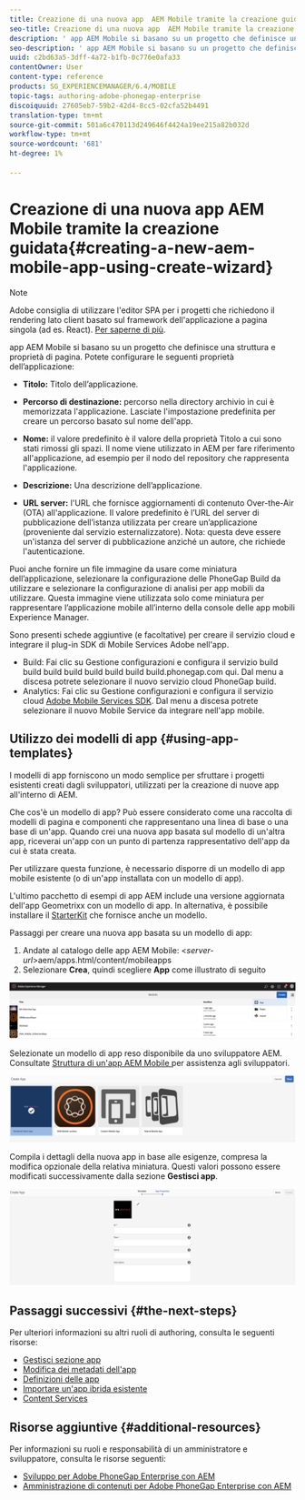 ```yaml
---
title: Creazione di una nuova app  AEM Mobile tramite la creazione guidata
seo-title: Creazione di una nuova app  AEM Mobile tramite la creazione guidata
description: ' app AEM Mobile si basano su un progetto che definisce una struttura e proprietà di pagina. Segui questa pagina per scoprire come creare una nuova app basata su un modello di app.'
seo-description: ' app AEM Mobile si basano su un progetto che definisce una struttura e proprietà di pagina. Segui questa pagina per scoprire come creare una nuova app basata su un modello di app.'
uuid: c2bd63a5-3dff-4a72-b1fb-0c776e0afa33
contentOwner: User
content-type: reference
products: SG_EXPERIENCEMANAGER/6.4/MOBILE
topic-tags: authoring-adobe-phonegap-enterprise
discoiquuid: 27605eb7-59b2-42d4-8cc5-02cfa52b4491
translation-type: tm+mt
source-git-commit: 501a6c470113d249646f4424a19ee215a82b032d
workflow-type: tm+mt
source-wordcount: '681'
ht-degree: 1%

---
```



# Creazione di una nuova app AEM Mobile  tramite la creazione guidata{#creating-a-new-aem-mobile-app-using-create-wizard}

>[!NOTE]
>
> Adobe consiglia di utilizzare l&#39;editor SPA per i progetti che richiedono il rendering lato client basato sul framework dell&#39;applicazione a pagina singola (ad es. React). [Per saperne di più](/help/sites-developing/spa-overview.md).

 app AEM Mobile si basano su un progetto che definisce una struttura e proprietà di pagina. Potete configurare le seguenti proprietà dell’applicazione:

* **Titolo:** Titolo dell’applicazione.
* **Percorso di destinazione:** percorso nella directory archivio in cui è memorizzata l&#39;applicazione. Lasciate l&#39;impostazione predefinita per creare un percorso basato sul nome dell&#39;app.

* **Nome:** il valore predefinito è il valore della proprietà Titolo a cui sono stati rimossi gli spazi. Il nome viene utilizzato in AEM per fare riferimento all&#39;applicazione, ad esempio per il nodo del repository che rappresenta l&#39;applicazione.
* **Descrizione:** Una descrizione dell’applicazione.
* **URL server:** l&#39;URL che fornisce aggiornamenti di contenuto Over-the-Air (OTA) all&#39;applicazione. Il valore predefinito è l’URL del server di pubblicazione dell’istanza utilizzata per creare un’applicazione (proveniente dal servizio esternalizzatore). Nota: questa deve essere un&#39;istanza del server di pubblicazione anziché un autore, che richiede l&#39;autenticazione.

Puoi anche fornire un file immagine da usare come miniatura dell’applicazione, selezionare la configurazione delle PhoneGap Build da utilizzare e selezionare la configurazione di analisi per app mobili da utilizzare. Questa immagine viene utilizzata solo come miniatura per rappresentare l’applicazione mobile all’interno della console delle app mobili  Experience Manager.

Sono presenti schede aggiuntive (e facoltative) per creare il servizio cloud e integrare il plug-in SDK di Mobile Services  Adobe nell&#39;app.

* Build: Fai clic su Gestione configurazioni e configura il servizio build build build build build build build build.phonegap.com qui. Dal menu a discesa potrete selezionare il nuovo servizio cloud PhoneGap build.
* Analytics: Fai clic su Gestione configurazioni e configura il servizio cloud [ Adobe Mobile Services SDK](https://docs.adobe.com/content/help/en/mobile-services/using/manage-app-settings-ug/configuring-app/download-sdk.html). Dal menu a discesa potrete selezionare il nuovo Mobile Service da integrare nell&#39;app mobile.

## Utilizzo dei modelli di app {#using-app-templates}

I modelli di app forniscono un modo semplice per sfruttare i progetti esistenti creati dagli sviluppatori, utilizzati per la creazione di nuove app all&#39;interno di AEM.

Che cos&#39;è un modello di app? Può essere considerato come una raccolta di modelli di pagina e componenti che rappresentano una linea di base o una base di un&#39;app.
Quando crei una nuova app basata sul modello di un&#39;altra app, riceverai un&#39;app con un punto di partenza rappresentativo dell&#39;app da cui è stata creata.

Per utilizzare questa funzione, è necessario disporre di un modello di app mobile esistente (o di un&#39;app installata con un modello di app).

L&#39;ultimo pacchetto di esempi di app AEM include una versione aggiornata dell&#39;app Geometrixx con un modello di app. In alternativa, è possibile installare il [StarterKit](https://github.com/Adobe-Marketing-Cloud-Apps/aem-phonegap-starter-kit) che fornisce anche un modello.

Passaggi per creare una nuova app basata su un modello di app:

1. Andate al  catalogo delle app AEM Mobile: &lt;*server-url*>aem/apps.html/content/mobileapps
1. Selezionare **Crea**, quindi scegliere **App** come illustrato di seguito

![chlimage_1-158](assets/chlimage_1-158.png)

Selezionate un modello di app reso disponibile da uno sviluppatore AEM. Consultate [Struttura di un&#39;app AEM Mobile ](/help/mobile/phonegap-structure-an-app.md) per assistenza agli sviluppatori.

![chlimage_1-159](assets/chlimage_1-159.png)

Compila i dettagli della nuova app in base alle esigenze, compresa la modifica opzionale della relativa miniatura. Questi valori possono essere modificati successivamente dalla sezione **Gestisci app**.

![chlimage_1-160](assets/chlimage_1-160.png)

## Passaggi successivi {#the-next-steps}

Per ulteriori informazioni su altri ruoli di authoring, consulta le seguenti risorse:

* [Gestisci sezione app](/help/mobile/phonegap-app-details-tile.md)
* [Modifica dei metadati dell&#39;app](/help/mobile/phonegap-editmetadata.md)
* [Definizioni delle app](/help/mobile/phonegap-app-definitions.md)
* [Importare un&#39;app ibrida esistente](/help/mobile/phonegap-adding-content-to-imported-app.md)
* [Content Services](/help/mobile/develop-content-as-a-service.md)

## Risorse aggiuntive {#additional-resources}

Per informazioni su ruoli e responsabilità di un amministratore e sviluppatore, consulta le risorse seguenti:

* [Sviluppo per  Adobe PhoneGap Enterprise con AEM](/help/mobile/developing-in-phonegap.md)
* [Amministrazione di contenuti per  Adobe PhoneGap Enterprise con AEM](/help/mobile/administer-phonegap.md)
